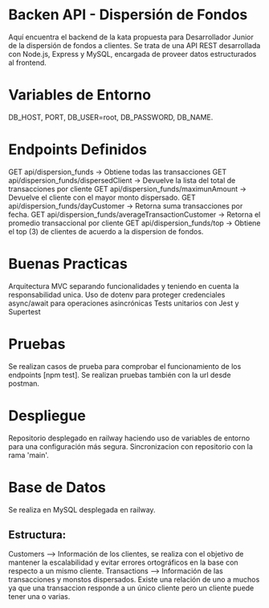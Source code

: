 # Backen API - Dispersión de Fondos

Aquí encuentra el backend de la kata propuesta para Desarrollador Junior de la dispersión de fondos a clientes. Se trata de una API REST desarrollada con Node.js, Express y MySQL, encargada de proveer datos estructurados al frontend.

# Variables de Entorno 
DB_HOST, PORT, DB_USER=root, DB_PASSWORD, DB_NAME.

# Endpoints Definidos 
GET api/dispersion_funds -> Obtiene todas las transacciones
GET api/dispersion_funds/dispersedClient -> Devuelve la lista del total de transacciones por cliente 
GET api/dispersion_funds/maximunAmount -> Devuelve el cliente con el mayor monto dispersado. 
GET api/dispersion_funds/dayCustomer -> Retorna suma transacciones por fecha. 
GET api/dispersion_funds/averageTransactionCustomer -> Retorna el promedio transaccional por cliente 
GET api/dispersion_funds/top -> Obtiene el top (3) de clientes de acuerdo a la dispersion de fondos. 

# Buenas Practicas 
Arquitectura MVC separando funcionalidades y teniendo en cuenta la responsabilidad unica. 
Uso de dotenv para proteger credenciales 
async/await para operaciones asincrónicas
Tests unitarios con Jest y Supertest

# Pruebas 
Se realizan casos de prueba para comprobar el funcionamiento de los endpoints [npm test]. 
Se realizan pruebas también con la url desde postman. 

# Despliegue 
Repositorio desplegado en railway haciendo uso de variables de entorno para una configuración más segura. 
Sincronizacion con repositorio con la rama 'main'. 

# Base de Datos 
Se realiza en MySQL desplegada en railway. 

## Estructura: 
Customers --> Información de los clientes, se realiza con el objetivo de mantener la escalabilidad y evitar errores ortográficos en la base con respecto a un mismo cliente. 
Transactions --> Información de las transacciones y monstos dispersados. Existe una relación de uno a muchos ya que una transaccion responde a un único cliente pero un cliente puede tener una o varias. 

